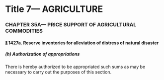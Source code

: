 
# Title 7— AGRICULTURE
### CHAPTER 35A— PRICE SUPPORT OF AGRICULTURAL COMMODITIES
#### § 1427a. Reserve inventories for alleviation of distress of natural disaster
##### (h) Authorization of appropriations

There is hereby authorized to be appropriated such sums as may be necessary to carry out the purposes of this section.
